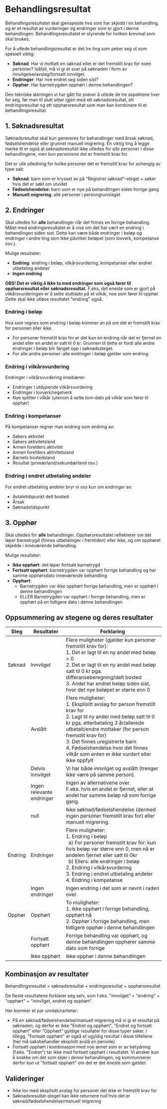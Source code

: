 # Behandlingsresultat
Behandlingsresultatet skal gjenspesile hva som har skjedd i en behandling, og er et resultat av vurderinger og endringer som er gjort i denne behandlingen. Behandlingsresultatet er styrende for hvilken brevmal som skal brukes.

For å utlede behandlingsresultat er det tre ting som peker seg ut som spesielt viktig:
- **Søknad**: Har vi mottatt en søknad eller er det fremstilt krav for noen personer? Isåfall, må vi gi et svar på søknaden i form av innvilgelse/avslag/fortsatt innvilget. 
- **Endringer**: Har noe endret seg siden sist? 
- **Opphør**: Har barnetrygden opphørt i denne behandlingen?

Den tekniske løsningen vi har gått for prøver å utlede de tre aspektene hver for seg, før man til slutt sitter igjen med ett søknadsresultat, ett endringsresultat og ett opphørsresultat som man kan kombinere til et behandlingsresultat.

## 1. Søknadsresultat
Søknadsresultat skal kun genereres for behandlinger med årsak søknad, fødselshendelse eller grunnet manuell migrering. En viktig ting å legge merke til er også at søknadsresultat ikke utledes for _alle_ personer i disse behandlingene, men kun personene det er fremstilt krav for.

Det er ulik utledning for hvilke personer det er fremstilt krav for avhengig av type sak:
- **Søknad**: barn som er krysset av på "Registrer søknad"-steget + søker hvis det er søkt om utvidet
- **Fødselshendelse**: barn som er nye på behandlingen siden forrige gang
- **Manuell migrering**: alle personer i persongrunnlaget

## 2. Endringer
Skal utledes for **alle** behandlinger når det finnes en forrige behandling. Målet med endringsresultatet er å vise om det har vært en endring i behandlingen siden sist. 
Dette kan være både endringer i beløp og endringer i andre ting som ikke påvirker beløpet (som lovverk, kompetanse osv.). 

Mulige resultater:
 - **Endring**: endring i beløp, vilkårsvurdering, kompetanser eller endret utbetaling andeler
 - **Ingen endring**
 
 **OBS! Det er viktig å ikke ta med endringer som også fører til opphørsresultat eller søknadsresultat.** F.eks. det eneste som er gjort på vilkårsvurderingen er å sette sluttdato på et vilkår, noe som fører til opphør. Dette skal ikke utløse resultatet "endring" også.

### Endring i beløp
Hva som regnes som endring i beløp kommer an på om det er fremstilt krav for personen eller ikke.

- For personer fremstilt krav for er det kun en endring når det er fjernet en andel eller en andel er satt til 0 kr. Grunnen til dette er fordi alle andre endringer i beløp blir fanget opp i søknadssteget.
- For alle andre personer: alle endringer i beløp gjelder som endring

### Endring i vilkårsvurdering
Endringer i vilkårsvurdering innebærer:
- Endringer i utdypende vilkårsvurdering
- Endringer i lovverk/regelverk
- Nye splitter i vilkår (utenom å sette tom-dato på vilkår som fører til opphør)

### Endring i kompetanser
På kompetanser regner man endring som endring av:
- Søkers aktivitet
- Søkers aktivitetsland
- Annen forelders aktivitet
- Annen forelders aktivitetsland
- Barnets bostedsland
- Resultat (primærland/sekundærland osv.)

### Endring i endret utbetaling andeler
For endret utbetaling andeler bryr vi oss kun om endringer av:
- Avtaletidspunkt delt bosted
- Årsak
- Søknadstidspunkt

## 3. Opphør
Skal utledes for **alle** behandlinger. Opphørsresultatet reflekterer om det løper barnetrygd (finnes utbetalinger i fremtiden) eller ikke, og om opphøret skjedde i inneværende behandling. 

Mulige resultater:
- **Ikke opphørt**: det løper fortsatt barnetrygd
- **Fortsatt opphørt**: barnetrygden var opphørt forrige behandling og har samme opphørsdato inneværende behandling
- **Opphørt**: 
  - Barnetrygden var ikke opphørt forrige behandling, men er opphørt i denne behandlingen
  - ELLER Barnetrygden var opphørt i forrige behandling, men er opphørt på en tidligere dato i denne behandlingen

## Oppsummering av stegene og deres resultater
| Steg    | Resultater                | Forklaring                                                                                                                                                                                                                                                                                                                                        |
|---------|---------------------------|---------------------------------------------------------------------------------------------------------------------------------------------------------------------------------------------------------------------------------------------------------------------------------------------------------------------------------------------------|
| Søknad  | Innvilget                 | Flere muligheter (gjelder kun personer fremstilt krav for):<br>1. Det er lagt til en ny andel med beløp > 0<br>2. Det er lagt til en ny andel med beløp satt til 0 kr pga. differanseberegning/delt bosted   <br>3. Andel har endret beløp siden sist, hvor det nye beløpet er større enn 0                                                       |
|         | Avslått                   | Flere muligheter:<br>1. Eksplisitt avslag for person fremstilt krav for<br>2. Lagt til ny andel med beløp satt til 0 kr pga. etterbetaling 3 år/allerede utbetalt/endre mottaker (for person fremstilt krav for) <br> 3. Det finnes uregistrerte barn <br> 4. Fødselshendelse hvor det finnes vilkår som enten er ikke vurdert eller ikke oppfylt |
|         | Delvis innvilget          | Vi har både innvilget og avslått (trenger ikke være på samme person).                                                                                                                                                                                                                                                                             |
|         | Ingen relevante endringer | Ingen av alternativene over. <br>F.eks. hvis en andel er fjernet, eller at andel har samme beløp nå som forrige gang.                                                                                                                                                                                                                             |
 |         | null                      | Ikke søknad/fødselshendelse (dermed ingen personer fremstilt krav for) eller manuell migrering.                                                                                                                                                                                                                                                   |
| Endring | Endringer                 | Flere muligheter:<br>1. Endring i beløp <br>&nbsp; a) For personer fremstilt krav for: kun hvis beløp var større enn 0, men nå er andelen fjernet eller satt til 0kr <br>&nbsp; b) Ellers: alle endringer i beløp <br>2. Endring i vilkårsvurdering<br>3. Endring i endret utbetaling andeler<br>4. Endring i kompetanse                          |
|         | Ingen endringer           | Ingen endring i det som er nevnt i raden over.                                                                                                                                                                                                                                                                                                    |
| Opphør  | Opphørt                   | To muligheter:<br>1. Ikke opphørt i forrige behandling, opphørt nå<br>2. Opphør i forrige behandling, men tidligere opphør i denne behandlingen                                                                                                                                                                                                   |
|         | Fortsatt opphørt          | Forrige behandling var opphørt, og denne behandlingen opphører samme dato som forrige                                                                                                                                                                                                                                                             |
|         | Ikke opphørt              | Ikke opphør i denne behandlingen                                                                                                                                                                                                                                                                                                                  |

## Kombinasjon av resultater
Behandlingsresultat = søknadsresultat + endringsresultat + opphørsresultat

De fleste resultatene forklarer seg selv, som f.eks. "innvilget" + "endring" + "opphørt" = "innvilget, endret og opphørt".

Her kommer et par unntak/rariteter:
- På en søknad/fødselshendelse/manuell migrering må vi gi et resultat på søknaden, og derfor er ikke "Endret og opphørt", "Endret og fortsatt opphørt" eller "Opphørt" gyldige resultater for disse typer saker. I tillegg, "Fortsatt opphørt" er også et ugyldig resultat i disse tilfellene (her må saksbehandler eksplsitt avslå en periode).
- Fortsatt opphørt i kombinasjon med noe annet som er av betydning (f.eks. "Endret") tar ikke med fortsatt opphørt i resultatet. Vi ønsker kun å snakke om det som skjer i _denne_ behandlingen, og kommuniserer derfor kun ut "fortsatt opphørt" om det er det eneste som gjelder.

## Valideringer
- Ikke lov med eksplisitt avslag for personer det ikke er fremstilt krav for
- Søknadsresultat-steget kan ikke returnere null hvis det er søknad/fødselshendelse/manuell migrering